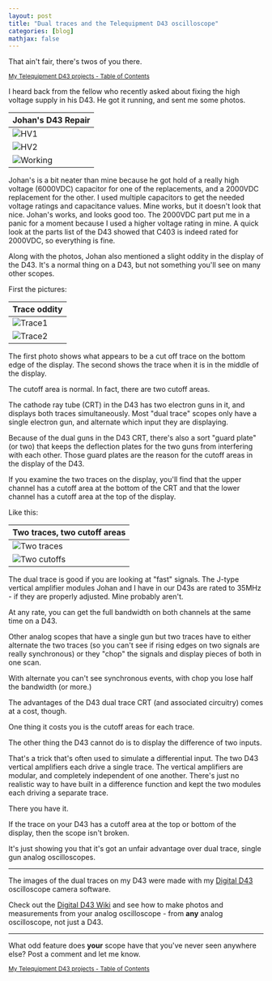 ```yaml
---
layout: post
title: "Dual traces and the Telequipment D43 oscilloscope"
categories: [blog]
mathjax: false
---
```

That ain't fair, there's twos of you there.

<sub>[My Telequipment D43 projects - Table of Contents](d43toc)</sub>

I heard back from the fellow who recently asked about fixing the high voltage supply in his D43.  He got it running, and sent me some photos.

|Johan's D43 Repair|
|--------------------------|
|![HV1](/assets/2020-04-10-d43-dualtrace/jb/1.jpg)|
|![HV2](/assets/2020-04-10-d43-dualtrace/jb/2.jpg)|
|![Working](/assets/2020-04-10-d43-dualtrace/jb/3.jpg)|

Johan's is a bit neater than mine because he got hold of a really high voltage (6000VDC) capacitor for one of the replacements, and a 2000VDC replacement for the other.  I used multiple capacitors to get the needed voltage ratings and capacitance values.  Mine works, but it doesn't look that nice.  Johan's works, and looks good too.  The 2000VDC part put me in a panic for a moment because I used a higher voltage rating in mine.  A quick look at the parts list of the D43 showed that C403 is indeed rated for 2000VDC, so everything is fine.

Along with the photos, Johan also mentioned a slight oddity in the display of the D43.  It's a normal thing on a D43, but not something you'll see on many other scopes.

First the pictures:

|Trace oddity|
|--------------------------|
|![Trace1](/assets/2020-04-10-d43-dualtrace/jb/4.jpg)|
|![Trace2](/assets/2020-04-10-d43-dualtrace/jb/5.jpg)|

The first photo shows what appears to be a cut off trace on the bottom edge of the display.  The second shows the trace when it is in the middle of the display.

The cutoff area is normal.  In fact, there are two cutoff areas.

The cathode ray tube (CRT) in the D43 has two electron guns in it, and displays both traces simultaneously.  Most "dual trace" scopes only have a single electron gun, and alternate which input they are displaying.

Because of the dual guns in the D43 CRT, there's also a sort "guard plate" (or two) that keeps the deflection plates for the two guns from interfering with each other.  Those guard plates are the reason for the cutoff areas in the display of the D43.

If you examine the two traces on the display, you'll find that the upper channel has a cutoff area at the bottom of the CRT and that the lower channel has a cutoff area at the top of the display.

Like this:

|Two traces, two cutoff areas|
|--------------------------|
|![Two traces](/assets/2020-04-10-d43-dualtrace/traces.png)|
|![Two cutoffs](/assets/2020-04-10-d43-dualtrace/traces-cutoff.png)|

The dual trace is good if you are looking at "fast" signals.  The J-type vertical amplifier modules Johan and I have in our D43s are rated to 35MHz - if they are properly adjusted.  Mine probably aren't.

At any rate, you can get the full bandwidth on both channels at the same time on a D43.

Other analog scopes that have a single gun but two traces have to either alternate the two traces (so you can't see if rising edges on two signals are really synchronous) or they "chop" the signals and display pieces of both in one scan.

With alternate you can't see synchronous events, with chop you lose half the bandwidth (or more.)

The advantages of the D43 dual trace CRT (and associated circuitry) comes at a cost, though.

One thing it costs you is the cutoff areas for each trace.

The other thing the D43 cannot do is to display the difference of two inputs.

That's a trick that's often used to simulate a differential input.  The two D43 vertical amplifiers each drive a single trace.  The vertical amplifiers are modular, and completely independent of one another.  There's just no realistic way to have built in a difference function and kept the two modules each driving a separate trace.

There you have it.

If the trace on your D43 has a cutoff area at the top or bottom of the display, then the scope isn't broken.

It's just showing you that it's got an unfair advantage over dual trace, single gun analog oscilloscopes.

---------------

The images of the dual traces on my D43 were made with my [Digital D43](https://github.com/JosephEoff/D43) oscilloscope camera software.

Check out the [Digital D43 Wiki](https://github.com/JosephEoff/D43/wiki) and see how to make photos and measurements from your analog oscilloscope - from **any** analog oscilloscope, not just a D43.

--------

What odd feature does **your** scope have that you've never seen anywhere else?  Post a comment and let me know.

<sub>[My Telequipment D43 projects - Table of Contents](d43toc)</sub>
